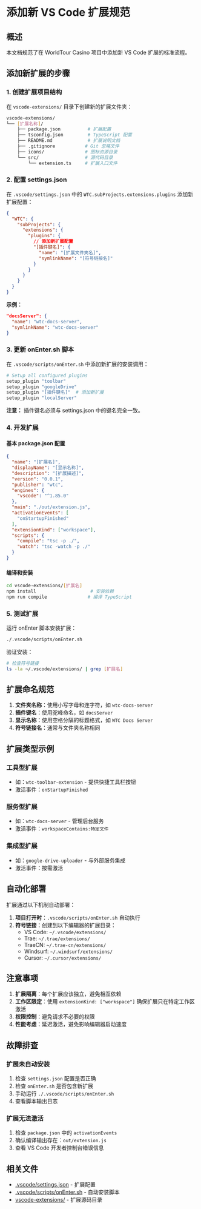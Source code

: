 # 添加新 VS Code 扩展规范

## 概述

本文档规范了在 WorldTour Casino 项目中添加新 VS Code 扩展的标准流程。

## 添加新扩展的步骤

### 1. 创建扩展项目结构

在 `vscode-extensions/` 目录下创建新的扩展文件夹：

```bash
vscode-extensions/
└── [扩展名称]/
    ├── package.json          # 扩展配置
    ├── tsconfig.json         # TypeScript 配置
    ├── README.md             # 扩展说明文档
    ├── .gitignore           # Git 忽略文件
    ├── icons/               # 图标资源目录
    └── src/                 # 源代码目录
        └── extension.ts     # 扩展入口文件
```

### 2. 配置 settings.json

在 `.vscode/settings.json` 中的 `WTC.subProjects.extensions.plugins` 添加新扩展配置：

```json
{
  "WTC": {
    "subProjects": {
      "extensions": {
        "plugins": {
          // 添加新扩展配置
          "[插件键名]": {
            "name": "[扩展文件夹名]",
            "symlinkName": "[符号链接名]"
          }
        }
      }
    }
  }
}
```

**示例：**

```json
"docsServer": {
  "name": "wtc-docs-server",
  "symlinkName": "wtc-docs-server"
}
```

### 3. 更新 onEnter.sh 脚本

在 `.vscode/scripts/onEnter.sh` 中添加新扩展的安装调用：

```bash
# Setup all configured plugins
setup_plugin "toolbar"
setup_plugin "googleDrive"
setup_plugin "[插件键名]"  # 添加新扩展
setup_plugin "localServer"
```

**注意：** 插件键名必须与 settings.json 中的键名完全一致。

### 4. 开发扩展

#### 基本 package.json 配置

```json
{
  "name": "[扩展名]",
  "displayName": "[显示名称]",
  "description": "[扩展描述]",
  "version": "0.0.1",
  "publisher": "wtc",
  "engines": {
    "vscode": "^1.85.0"
  },
  "main": "./out/extension.js",
  "activationEvents": [
    "onStartupFinished"
  ],
  "extensionKind": ["workspace"],
  "scripts": {
    "compile": "tsc -p ./",
    "watch": "tsc -watch -p ./"
  }
}
```

#### 编译和安装

```bash
cd vscode-extensions/[扩展名]
npm install                    # 安装依赖
npm run compile               # 编译 TypeScript
```

### 5. 测试扩展

运行 onEnter 脚本安装扩展：

```bash
./.vscode/scripts/onEnter.sh
```

验证安装：

```bash
# 检查符号链接
ls -la ~/.vscode/extensions/ | grep [扩展名]
```

## 扩展命名规范

1. **文件夹名称**：使用小写字母和连字符，如 `wtc-docs-server`
2. **插件键名**：使用驼峰命名，如 `docsServer`
3. **显示名称**：使用空格分隔的标题格式，如 `WTC Docs Server`
4. **符号链接名**：通常与文件夹名称相同

## 扩展类型示例

### 工具型扩展

- 如：`wtc-toolbar-extension` - 提供快捷工具栏按钮
- 激活事件：`onStartupFinished`

### 服务型扩展

- 如：`wtc-docs-server` - 管理后台服务
- 激活事件：`workspaceContains:特定文件`

### 集成型扩展

- 如：`google-drive-uploader` - 与外部服务集成
- 激活事件：按需激活

## 自动化部署

扩展通过以下机制自动部署：

1. **项目打开时**：`.vscode/scripts/onEnter.sh` 自动执行
2. **符号链接**：创建到以下编辑器的扩展目录：
   - VS Code: `~/.vscode/extensions/`
   - Trae: `~/.trae/extensions/`
   - TraeCN: `~/.trae-cn/extensions/`
   - Windsurf: `~/.windsurf/extensions/`
   - Cursor: `~/.cursor/extensions/`

## 注意事项

1. **扩展隔离**：每个扩展应该独立，避免相互依赖
2. **工作区限定**：使用 `extensionKind: ["workspace"]` 确保扩展只在特定工作区激活
3. **权限控制**：避免请求不必要的权限
4. **性能考虑**：延迟激活，避免影响编辑器启动速度

## 故障排查

### 扩展未自动安装

1. 检查 `settings.json` 配置是否正确
2. 检查 `onEnter.sh` 是否包含新扩展
3. 手动运行 `./.vscode/scripts/onEnter.sh`
4. 查看脚本输出日志

### 扩展无法激活

1. 检查 `package.json` 中的 `activationEvents`
2. 确认编译输出存在：`out/extension.js`
3. 查看 VS Code 开发者控制台错误信息

## 相关文件

- [.vscode/settings.json](https://github.com/LuckyZen/WorldTourCasino/blob/classic_vegas/.vscode/settings.json) - 扩展配置
- [.vscode/scripts/onEnter.sh](https://github.com/LuckyZen/WorldTourCasino/blob/classic_vegas/.vscode/scripts/onEnter.sh) - 自动安装脚本
- [vscode-extensions/](https://github.com/LuckyZen/WorldTourCasino/tree/classic_vegas/vscode-extensions) - 扩展源码目录
